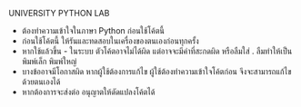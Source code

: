 UNIVERSITY PYTHON LAB

- ต้องทำความเข้าใจในภาษา Python ก่อนใช้โค้ตนี้
- ก่อนใช้โค้ตนี้ ให้รันและทดสอบในเครื่องของตนเองก่อนทุกครั้ง
- หากใช้แล้วขึ้น - ในระบบ ตัวโค้ตอาจไม่ได้ผิด แต่อาจจะมีคำที่สะกดผิด หรือลืมใส่ . ลืมทำให้เป็นพิมพ์เล็ก พิมพ์ใหญ่
- บางข้ออาจมีโอกาสผิด หากผู้ใช้ต้องการแก้ไข ผู้ใช้ต้องทำความเข้าใจโค้ตก่อน จึงจะสามารถแก้ไขด้วยตนเองได้
- หากต้องการจะส่งต่อ อนุญาตให้ดัดแปลงโค้ตได้